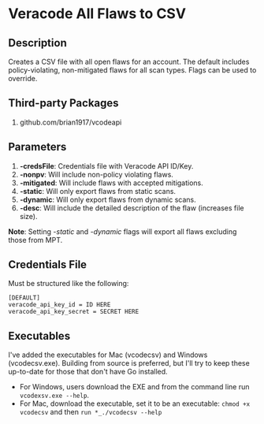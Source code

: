 # Veracode All Flaws to CSV

## Description
Creates a CSV file with all open flaws for an account. The default includes policy-violating, non-mitigated flaws for all scan types. Flags can be used to override.

## Third-party Packages
1. github.com/brian1917/vcodeapi

## Parameters
1.  **-credsFile**: Credentials file with Veracode API ID/Key.
2. **-nonpv**: Will include non-policy violating flaws.
3. **-mitigated**: Will include flaws with accepted mitigations.
4. **-static**: Will only export flaws from static scans.
5. **-dynamic**: Will only export flaws from dynamic scans.
6. **-desc**: Will include the detailed description of the flaw (increases file size).

**Note**: Setting _-static_ and _-dynamic_ flags will export all flaws excluding those from MPT.

## Credentials File
Must be structured like the following:
```
[DEFAULT]
veracode_api_key_id = ID HERE
veracode_api_key_secret = SECRET HERE
```

## Executables
I've added the executables for Mac (vcodecsv) and Windows (vcodecsv.exe). Building from source is preferred, but I'll try to keep these up-to-date for those that don't have Go installed.
* For Windows, users download the EXE and from the command line run `vcodexsv.exe --help`.
* For Mac, download the executable, set it to be an executable: `chmod +x vcodecsv` and then `run *_./vcodecsv --help`